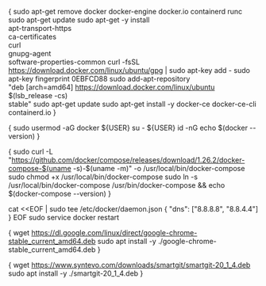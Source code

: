 {
    sudo apt-get remove docker docker-engine docker.io containerd runc 
    sudo apt-get update 
    sudo apt-get -y install \
        apt-transport-https \
        ca-certificates \
        curl \
        gnupg-agent \
        software-properties-common
    curl -fsSL https://download.docker.com/linux/ubuntu/gpg | sudo apt-key add -
    sudo apt-key fingerprint 0EBFCD88
    sudo add-apt-repository \
    "deb [arch=amd64] https://download.docker.com/linux/ubuntu \
    $(lsb_release -cs) \
    stable"
    sudo apt-get update
    sudo apt-get install -y docker-ce docker-ce-cli containerd.io
}

{
    sudo usermod -aG docker ${USER}
    su - ${USER}
    id -nG
    echo $(docker --version)
}

{
    sudo curl -L "https://github.com/docker/compose/releases/download/1.26.2/docker-compose-$(uname -s)-$(uname -m)" -o /usr/local/bin/docker-compose
    sudo chmod +x /usr/local/bin/docker-compose
    sudo ln -s /usr/local/bin/docker-compose /usr/bin/docker-compose && echo $(docker-compose --version)
}


cat <<EOF | sudo tee /etc/docker/daemon.json
{
    "dns": ["8.8.8.8", "8.8.4.4"]
}
EOF
sudo service docker restart


{
    wget https://dl.google.com/linux/direct/google-chrome-stable_current_amd64.deb
    sudo apt install -y ./google-chrome-stable_current_amd64.deb
}

{
    wget https://www.syntevo.com/downloads/smartgit/smartgit-20_1_4.deb
    sudo apt install -y ./smartgit-20_1_4.deb
}
